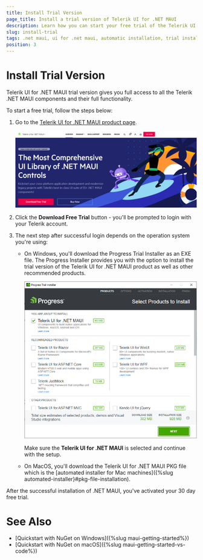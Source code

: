```yaml
---
title: Install Trial Version
page_title: Install a trial version of Telerik UI for .NET MAUI
description: Learn how you can start your free trial of the Telerik UI for .NET MAUI product.
slug: install-trial
tags: .net maui, ui for .net maui, automatic installation, trial installer, free trial
position: 3
---
```


# Install Trial Version

Telerik UI for .NET MAUI trial version gives you full access to all the Telerik .NET MAUI components and their full functionality. 

To start a free trial, follow the steps below:

1. Go to the [Telerik UI for .NET MAUI product page](https://www.telerik.com/maui-ui).

    
    ![Product page for downloading Telerik UI for .NET MAUI](../images/download_maui2.png)

1. Click the **Download Free Trial** button - you'll be prompted to login with your Telerik account.

1. The next step after successful login depends on the operation system you're using:

    - On Windows, you'll download the Progress Trial Installer as an EXE file. The Progress Installer provides you with the option to install the trial version of the Telerik UI for .NET MAUI product as well as other recommended products. 

        ![Progress Trial Installer](images/progress-trial-installer.png)

        Make sure the **Telerik UI for .NET MAUI** is selected and continue with the setup.

    - On MacOS, you'll download the Telerik UI for .NET MAUI PKG file which is the [automated installer for Mac machines]({%slug automated-installer}#pkg-file-installation). 
 
After the successful installation of .NET MAUI, you've activated your 30 day free trial.

# See Also

* [Quickstart with NuGet on Windows]({%slug maui-getting-started%})
* [Quickstart with NuGet on macOS]({%slug maui-getting-started-vs-code%})